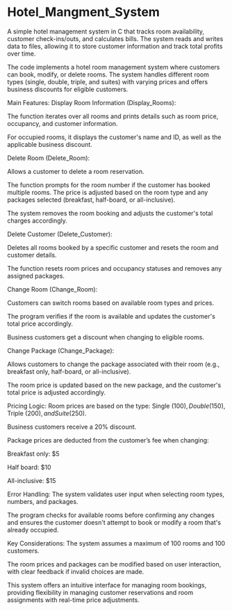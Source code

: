 # Hotel_Mangment_System
A simple hotel management system in C that tracks room availability, customer check-ins/outs, and calculates bills. The system reads and writes data to files, allowing it to store customer information and track total profits over time.

The code implements a hotel room management system where customers can book, modify, or delete rooms. The system handles different room types (single, double, triple, and suites) with varying prices and offers business discounts for eligible customers.

Main Features:
Display Room Information (Display_Rooms):

The function iterates over all rooms and prints details such as room price, occupancy, and customer information.

For occupied rooms, it displays the customer's name and ID, as well as the applicable business discount.

Delete Room (Delete_Room):

Allows a customer to delete a room reservation.

The function prompts for the room number if the customer has booked multiple rooms. The price is adjusted based on the room type and any packages selected (breakfast, half-board, or all-inclusive).

The system removes the room booking and adjusts the customer's total charges accordingly.

Delete Customer (Delete_Customer):

Deletes all rooms booked by a specific customer and resets the room and customer details.

The function resets room prices and occupancy statuses and removes any assigned packages.

Change Room (Change_Room):

Customers can switch rooms based on available room types and prices.

The program verifies if the room is available and updates the customer's total price accordingly.

Business customers get a discount when changing to eligible rooms.

Change Package (Change_Package):

Allows customers to change the package associated with their room (e.g., breakfast only, half-board, or all-inclusive).

The room price is updated based on the new package, and the customer's total price is adjusted accordingly.

Pricing Logic:
Room prices are based on the type: Single ($100), Double ($150), Triple ($200), and Suite ($250).

Business customers receive a 20% discount.

Package prices are deducted from the customer’s fee when changing:

Breakfast only: $5

Half board: $10

All-inclusive: $15

Error Handling:
The system validates user input when selecting room types, numbers, and packages.

The program checks for available rooms before confirming any changes and ensures the customer doesn't attempt to book or modify a room that's already occupied.

Key Considerations:
The system assumes a maximum of 100 rooms and 100 customers.

The room prices and packages can be modified based on user interaction, with clear feedback if invalid choices are made.

This system offers an intuitive interface for managing room bookings, providing flexibility in managing customer reservations and room assignments with real-time price adjustments.

